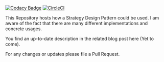 [![Codacy Badge](https://api.codacy.com/project/badge/Grade/02f6fd3278344a2397db4b5d95e7c656)](https://www.codacy.com/manual/patrick.schadler/StrategyPattern?utm_source=github.com&amp;utm_medium=referral&amp;utm_content=DonkeyKongJr/StrategyPattern&amp;utm_campaign=Badge_Grade) 
[![CircleCI](https://circleci.com/gh/DonkeyKongJr/StrategyPattern.svg?style=svg)](https://circleci.com/gh/DonkeyKongJr/StrategyPattern)

This Repository hosts how a Strategy Design Pattern could be used. I am aware of the fact that there are many different implementations and concrete usages.

You find an up-to-date description in the related blog post here (Yet to come).

For any changes or updates please file a Pull Request.
